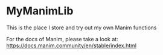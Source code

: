 # MyManimLib

This is the place I store and try out my own Manim functions

For the docs of Manim, please take a look at: https://docs.manim.community/en/stable/index.html
